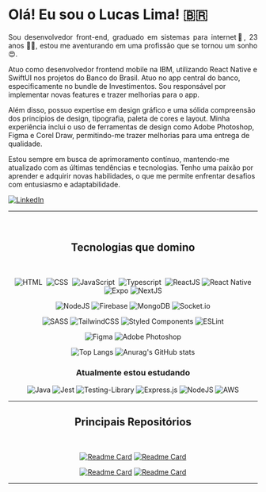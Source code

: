 # Olá! Eu sou o Lucas Lima! 🇧🇷

<p align='justify'>
Sou desenvolvedor front-end, graduado em sistemas para internet💚, 23 anos 👨‍💻, estou me aventurando em uma profissão que se tornou um sonho 😍.

Atuo como desenvolvedor frontend mobile na IBM, utilizando React Native e SwiftUI nos projetos do Banco do Brasil. Atuo no app central do banco, especificamente no bundle de Investimentos. Sou responsável por implementar novas features e trazer melhorias para o app. 

Além disso, possuo expertise em design gráfico e uma sólida compreensão dos princípios de design, tipografia, paleta de cores e layout. Minha experiência inclui o uso de ferramentas de design como Adobe Photoshop, Figma e Corel Draw, permitindo-me trazer melhorias para uma entrega de qualidade.

Estou sempre em busca de aprimoramento contínuo, mantendo-me atualizado com as últimas tendências e tecnologias. Tenho uma paixão por aprender e adquirir novas habilidades, o que me permite enfrentar desafios com entusiasmo e adaptabilidade.

[![LinkedIn](https://img.shields.io/badge/linkedin-%230077B5.svg?style=for-the-badge&logo=linkedin&logoColor=white)](https://linkedin.com/in/lucaslimasz)
</p>

<hr>

<div align='center'><br>

## Tecnologias que domino
<br>
  
![HTML](https://img.shields.io/badge/HTML5-E34F26?style=for-the-badge&logo=html5&logoColor=white)&nbsp;
![CSS](https://img.shields.io/badge/CSS3-1572B6?style=for-the-badge&logo=css3&logoColor=white)&nbsp;
![JavaScript](https://img.shields.io/badge/JavaScript-F7DF1E?style=for-the-badge&logo=javascript&logoColor=black)&nbsp;
![Typescript](https://img.shields.io/badge/Typescript-14354C?style=for-the-badge&logo=typescript&logoColor=white)&nbsp;
![ReactJS](https://img.shields.io/badge/ReactJS-1572B6.svg?style=for-the-badge&logo=React&logoColor=white)
![React Native](https://img.shields.io/badge/react_native-%2320232a.svg?style=for-the-badge&logo=react&logoColor=%2361DAFB)
![Expo](https://img.shields.io/badge/expo-1C1E24?style=for-the-badge&logo=expo&logoColor=#D04A37)
![NextJS](https://img.shields.io/badge/next.js-000000?style=for-the-badge&logo=nextdotjs&logoColor=white)

![NodeJS](https://img.shields.io/badge/node.js-6DA55F?style=for-the-badge&logo=node.js&logoColor=white)
![Firebase](https://img.shields.io/badge/Firebase-039BE5?style=for-the-badge&logo=Firebase&logoColor=white)
![MongoDB](https://img.shields.io/badge/MongoDB-%234ea94b.svg?style=for-the-badge&logo=mongodb&logoColor=white)
![Socket.io](https://img.shields.io/badge/Socket.io-black?style=for-the-badge&logo=socket.io&badgeColor=010101)

![SASS](https://img.shields.io/badge/SASS-hotpink.svg?style=for-the-badge&logo=SASS&logoColor=white)
![TailwindCSS](https://img.shields.io/badge/tailwindcss-%2338B2AC.svg?style=for-the-badge&logo=tailwind-css&logoColor=white)
![Styled Components](https://img.shields.io/badge/styled--components-DB7093?style=for-the-badge&logo=styled-components&logoColor=white)
![ESLint](https://img.shields.io/badge/ESLint-4B3263?style=for-the-badge&logo=eslint&logoColor=white)

![Figma](https://img.shields.io/badge/figma-%23F24E1E.svg?style=for-the-badge&logo=figma&logoColor=white)
![Adobe Photoshop](https://img.shields.io/badge/photoshop-%2331A8FF.svg?style=for-the-badge&logo=adobe%20photoshop&logoColor=white)

![Top Langs](https://github-readme-stats.vercel.app/api/top-langs/?username=lucaslimasz&custom_title=&layout=compact&bg_color=0D1116&text_color=ffffff&hide_border=true&langs_count=8)
![Anurag's GitHub stats](https://github-readme-stats.vercel.app/api?username=lucaslimasz&theme=transparent&bg_color=0D1116&show_icons=true&text_color=ffffff&hide_border=true&hide_title=true&line_height=20&text_bold=false&card_width=100)

</div>
<div align='center'>

### Atualmente estou estudando

![Java](https://img.shields.io/badge/java-%23ED8B00.svg?style=for-the-badge&logo=openjdk&logoColor=white)
![Jest](https://img.shields.io/badge/-jest-%23C21325?style=for-the-badge&logo=jest&logoColor=white)
![Testing-Library](https://img.shields.io/badge/-TestingLibrary-%23E33332?style=for-the-badge&logo=testing-library&logoColor=white)
![Express.js](https://img.shields.io/badge/express.js-%23404d59.svg?style=for-the-badge&logo=express&logoColor=%2361DAFB)
![NodeJS](https://img.shields.io/badge/node.js-6DA55F?style=for-the-badge&logo=node.js&logoColor=white)
![AWS](https://img.shields.io/badge/AWS-%23FF9900.svg?style=for-the-badge&logo=amazon-aws&logoColor=white)

</div>

<hr>

<div align='center'>

## Principais Repositórios
<br />

[![Readme Card](https://github-readme-stats.vercel.app/api/pin/?username=lucaslimasz&repo=IA-food-photo&bg_color=0D1116&text_color=ffffff&hide_border=false&card_width=100)](https://github.com/Lucaslimasz/IA-food-photo)
[![Readme Card](https://github-readme-stats.vercel.app/api/pin/?username=lucaslimasz&repo=readgenerator-web&bg_color=0D1116&text_color=ffffff&hide_border=false&card_width=100)](https://github.com/Lucaslimasz/readgenerator-web)

[![Readme Card](https://github-readme-stats.vercel.app/api/pin/?username=lucaslimasz&repo=juniando&bg_color=0D1116&text_color=ffffff&hide_border=false&card_width=100)](https://github.com/Lucaslimasz/juniando)
[![Readme Card](https://github-readme-stats.vercel.app/api/pin/?username=lucaslimasz&repo=ignite-dtmoney&bg_color=0D1116&text_color=ffffff&hide_border=false&card_width=100)](https://github.com/Lucaslimasz/ignite-dtmoney)


</div>

<hr>
